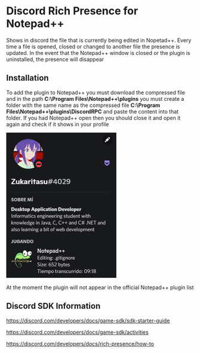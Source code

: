 # Discord Rich Presence for Notepad++

Shows in discord the file that is currently being edited in Nopetad++. Every time a file is opened, closed or changed to another file the presence is updated. In the event that the Notepad++ window is closed or the plugin is uninstalled, the presence will disappear 

## Installation

To add the plugin to Notepad++ you must download the compressed file and in the path **C:\Program Files\Notepad++\plugins** you must create a folder with the same name as the compressed file **C:\Program Files\Notepad++\plugins\DiscordRPC** and paste the content into that folder. If you had Notepad++ open then you should close it and open it again and check if it shows in your profile

![](./sample.png)

At the moment the plugin will not appear in the official Notepad++ plugin list 

## Discord SDK Information

https://discord.com/developers/docs/game-sdk/sdk-starter-guide

https://discord.com/developers/docs/game-sdk/activities

https://discord.com/developers/docs/rich-presence/how-to
